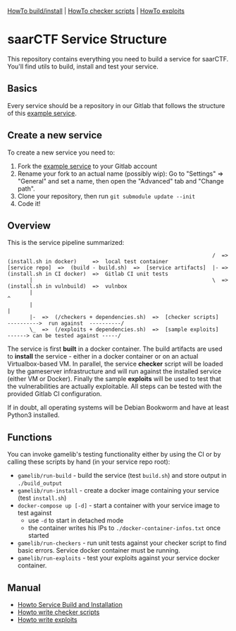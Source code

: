 [HowTo build/install](docs/howto_build_install.md) | [HowTo checker scripts](docs/howto_checkers.md) | [HowTo exploits](docs/howto_exploits.md)

saarCTF Service Structure
=========================

This repository contains everything you need to build a service for saarCTF. You'll find utils to build, install and test your service.

Basics
------
Every service should be a repository in our Gitlab that follows the structure 
of this [example service](https://gitlab.saarsec.rocks/saarctf/example_service).

Create a new service
--------------------
To create a new service you need to:
1. Fork the [example service](https://gitlab.saarsec.rocks/saarctf/example_service) to your Gitlab account
2. Rename your fork to an actual name (possibly wip): Go to "Settings" => "General" and set a name, 
   then open the "Advanced" tab and "Change path". 
3. Clone your repository, then run `git submodule update --init`
4. Code it!


Overview
--------
This is the service pipeline summarized:
```
                                                                 /  =>  (install.sh in docker)     =>  local test container
[service repo]  =>  (build - build.sh)  =>  [service artifacts]  |- =>  (install.sh in CI docker)  =>  Gitlab CI unit tests
       |                                                         \  =>  (install.sh in vulnbuild)  =>  vulnbox
       |                                                                                                   ^
       |                                                                                                   |
       |-  =>  (/checkers + dependencies.sh)  =>  [checker scripts]    ---------->  run against  ----------/
       \_  =>  (/exploits + dependencies.sh)  =>  [sample exploits]    ------> can be tested against -----/
```

The service is first **built** in a docker container. 
The build artifacts are used to **install** the service - either in a docker container or on an actual Virtualbox-based VM.
In parallel, the service **checker** script will be loaded by the gameserver infrastructure and will run against the installed service (either VM or Docker). 
Finally the sample **exploits** will be used to test that the vulnerabilities are actually exploitable. 
All steps can be tested with the provided Gitlab CI configuration. 

If in doubt, all operating systems will be Debian Bookworm and have at least Python3 installed.


Functions
---------
You can invoke gamelib's testing functionality either by using the CI or by calling these scripts by hand (in your service repo root):
- `gamelib/run-build` - build the service (test `build.sh`) and store output in `./build_output`
- `gamelib/run-install` - create a docker image containing your service (test `install.sh`)
- `docker-compose up [-d]` - start a container with your service image to test against
  - use `-d` to start in detached mode
  - the container writes his IPs to `./docker-container-infos.txt` once started
- `gamelib/run-checkers` - run unit tests against your checker script to find basic errors. Service docker container must be running.
- `gamelib/run-exploits` - test your exploits against your service docker container.


Manual
------
- [Howto Service Build and Installation](docs/howto_build_install.md)
- [Howto write checker scripts](docs/howto_checkers.md)
- [Howto write exploits](docs/howto_exploits.md)

